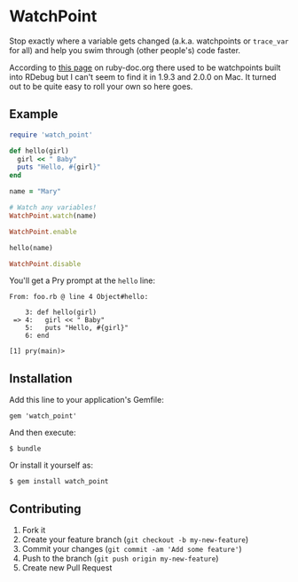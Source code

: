 # WatchPoint

Stop exactly where a variable gets changed (a.k.a. watchpoints or `trace_var` for all) and help you swim through (other people's) code faster.

According to [this page](http://www.ruby-doc.org/docs/ProgrammingRuby/html/trouble.html) on ruby-doc.org there used to be watchpoints built into RDebug but I can't seem to find it in 1.9.3 and 2.0.0 on Mac. It turned out to be quite easy to roll your own so here goes.

## Example

```ruby
require 'watch_point'

def hello(girl)
  girl << " Baby"
  puts "Hello, #{girl}"
end

name = "Mary"

# Watch any variables!
WatchPoint.watch(name)

WatchPoint.enable

hello(name)

WatchPoint.disable
```

You'll get a Pry prompt at the `hello` line:

    From: foo.rb @ line 4 Object#hello:

        3: def hello(girl)
     => 4:   girl << " Baby"
        5:   puts "Hello, #{girl}"
        6: end

    [1] pry(main)> 

## Installation

Add this line to your application's Gemfile:

    gem 'watch_point'

And then execute:

    $ bundle

Or install it yourself as:

    $ gem install watch_point

## Contributing

1. Fork it
2. Create your feature branch (`git checkout -b my-new-feature`)
3. Commit your changes (`git commit -am 'Add some feature'`)
4. Push to the branch (`git push origin my-new-feature`)
5. Create new Pull Request

